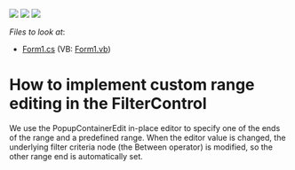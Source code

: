 <!-- default badges list -->
![](https://img.shields.io/endpoint?url=https://codecentral.devexpress.com/api/v1/VersionRange/128621222/13.1.4%2B)
[![](https://img.shields.io/badge/Open_in_DevExpress_Support_Center-FF7200?style=flat-square&logo=DevExpress&logoColor=white)](https://supportcenter.devexpress.com/ticket/details/E474)
[![](https://img.shields.io/badge/📖_How_to_use_DevExpress_Examples-e9f6fc?style=flat-square)](https://docs.devexpress.com/GeneralInformation/403183)
<!-- default badges end -->
<!-- default file list -->
*Files to look at*:

* [Form1.cs](./CS/WindowsApplication197/Form1.cs) (VB: [Form1.vb](./VB/WindowsApplication197/Form1.vb))
<!-- default file list end -->
# How to implement custom range editing in the FilterControl


<p>We use the PopupContainerEdit in-place editor to specify one of the ends of the range and a predefined range. When the editor value is changed, the underlying filter criteria node (the Between operator) is modified, so the other range end is automatically set.</p>

<br/>


